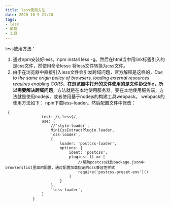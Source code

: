 ```yaml
---
title: less使用方法
date: 2020-10-9 21:20
tags: 
- less
- 前端
- 工具
---
```


less使用方法： 
1. 通过npm安装好less，npm install less -g。然后在html当中用link标签引入的是css文件，然使用命令lessc 将less文件转换为css文件。
2. 由于在浏览器中直接引入less文件会引发跨域问题，官方解释是这样的，*Due to the same origin policy of browsers, loading external resources requires enabling CORS*。**在浏览器中打开的文件使用的是文件协议file，所以需要解决跨域问题**，方法就是在本地使用服务器。要在本地使用服务端，方法就是使用nodejs，或者使用基于nodejs的构建工具webpack。
webpack的使用方法如下：
npm下载less-loader。然后配置文件中修改：
```
 {
                test: /\.less$/,
                use: [
                    //'style-loader',
                    MiniCssExtractPlugin.loader,
                    'css-loader',
                    {
                        loader: 'postcss-loader',
                        options: {
                            ident: 'postcss',
                            plugins: () => [
                                //帮助postcss找到package.json中browserslist里面的配置，通过配置加载指定的css兼容性样式
                                require('postcss-preset-env')()
                            ]
                        }
                    },
                    'less-loader',
                ]
            }
```
